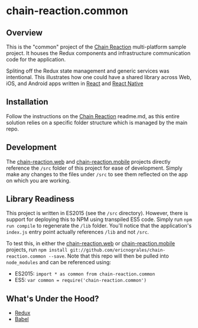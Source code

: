 # chain-reaction.common
## Overview

This is the "common" project of the [Chain Reaction](https://github.com/ericnograles/chain-reaction) multi-platform sample project.  It houses the Redux components and infrastructure communication code for the application.

Spliting off the Redux state management and generic services was intentional.  This illustrates how one could have a shared library across Web, iOS, and Android apps written in [React](https://facebook.github.io/react/) and [React Native](https://facebook.github.io/react-native/)

## Installation

Follow the instructions on the [Chain Reaction](https://github.com/ericnograles/chain-reaction) readme.md, as this entire solution relies on a specific folder structure which is managed by the main repo.

## Development

The [chain-reaction.web](https://github.com/ericnograles/chain-reaction.web) and [chain-reaction.mobile](https://github.com/ericnograles/chain-reaction.mobile) projects directly reference the `/src` folder of this project for ease of development.  Simply make any changes to the files under `/src` to see them reflected on the app on which you are working.

## Library Readiness

This project is written in ES2015 (see the `/src` directory).  However, there is support for deploying this to NPM using transpiled ES5 code.  Simply run `npm run compile` to regenerate the `/lib` folder.  You'll notice that the application's `index.js` entry point actually references `/lib` and not `/src`.

To test this, in either the [chain-reaction.web](https://github.com/ericnograles/chain-reaction.web) or [chain-reaction.mobile](https://github.com/ericnograles/chain-reaction.mobile) projects, run `npm install git://github.com/ericnograles/chain-reaction.common --save`.  Note that this repo will then be pulled into `node_modules` and can be referenced using: 
* ES2015: `import * as common from chain-reaction.common` 
* ES5: `var common = require('chain-reaction.common')`

## What's Under the Hood?
* [Redux](https://github.com/reactjs/redux)
* [Babel](https://babeljs.io/)
